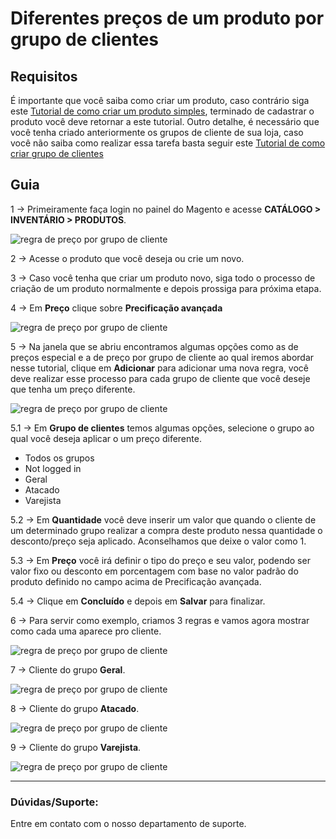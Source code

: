 # Diferentes preços de um produto por grupo de clientes

## Requisitos

É importante que você saiba como criar um produto, caso contrário siga este <a href="https://github.com/Oficina-do-Dev/Tutoriais/tree/main/Magento_2/003%20-%20Como%20cadastrar%20produto%20simples">Tutorial de como criar um produto simples</a>, terminado de cadastrar o produto você deve retornar a este tutorial. Outro detalhe, é necessário que você tenha criado anteriormente os grupos de cliente de sua loja, caso você não saiba como realizar essa tarefa basta seguir este <a href="https://github.com/Oficina-do-Dev/Tutoriais/tree/main/Magento_2/030%20-%20Como%20criar%20grupos%20de%20clientes">Tutorial de como criar grupo de clientes</a>

## Guia

1 -> Primeiramente faça login no painel do Magento e acesse **CATÁLOGO > INVENTÁRIO > PRODUTOS**.

![regra de preço por grupo de cliente](https://github.com/Oficina-do-Dev/Tutoriais/blob/main/Magento_2/060%20-%20Diferentes%20preços%20do%20pruduto%20por%20grupo%20de%20cliente/images/image1.png)

2 -> Acesse o produto que você deseja ou crie um novo.

3 -> Caso você tenha que criar um produto novo, siga todo o processo de criação de um produto normalmente e depois prossiga para próxima etapa.

4 -> Em **Preço** clique sobre **Precificação avançada**

![regra de preço por grupo de cliente](https://github.com/Oficina-do-Dev/Tutoriais/blob/main/Magento_2/060%20-%20Diferentes%20preços%20do%20pruduto%20por%20grupo%20de%20cliente/images/image2.png)

5 -> Na janela que se abriu encontramos algumas opções como as de preços especial e a de preço por grupo de cliente ao qual iremos abordar nesse tutorial, clique em **Adicionar** para adicionar uma nova regra, você deve realizar esse processo para cada grupo de cliente que você deseje que tenha um preço diferente.

![regra de preço por grupo de cliente](https://github.com/Oficina-do-Dev/Tutoriais/blob/main/Magento_2/060%20-%20Diferentes%20preços%20do%20pruduto%20por%20grupo%20de%20cliente/images/image3.png)

5.1 -> Em **Grupo de clientes** temos algumas opções, selecione o grupo ao qual você deseja aplicar o um preço diferente.

- Todos os grupos
- Not logged in
- Geral
- Atacado
- Varejista

5.2 -> Em **Quantidade** você deve inserir um valor que quando o cliente de um determinado grupo realizar a compra deste produto nessa quantidade o desconto/preço seja aplicado. Aconselhamos que deixe o valor como 1. 

5.3 -> Em **Preço** você irá definir o tipo do preço e seu valor, podendo ser valor fixo ou desconto em porcentagem com base no valor padrão do produto definido no campo acima de Precificação avançada.

5.4 -> Clique em **Concluído** e depois em **Salvar** para finalizar.

6 -> Para servir como exemplo, criamos 3 regras e vamos agora mostrar como cada uma aparece pro cliente.

![regra de preço por grupo de cliente](https://github.com/Oficina-do-Dev/Tutoriais/blob/main/Magento_2/060%20-%20Diferentes%20preços%20do%20pruduto%20por%20grupo%20de%20cliente/images/image4.png)

7 -> Cliente do grupo **Geral**.

![regra de preço por grupo de cliente](https://github.com/Oficina-do-Dev/Tutoriais/blob/main/Magento_2/060%20-%20Diferentes%20preços%20do%20pruduto%20por%20grupo%20de%20cliente/images/image5.png)

8 -> Cliente do grupo **Atacado**.

![regra de preço por grupo de cliente](https://github.com/Oficina-do-Dev/Tutoriais/blob/main/Magento_2/060%20-%20Diferentes%20preços%20do%20pruduto%20por%20grupo%20de%20cliente/images/image7.png)

9 -> Cliente do grupo **Varejista**.

![regra de preço por grupo de cliente](https://github.com/Oficina-do-Dev/Tutoriais/blob/main/Magento_2/060%20-%20Diferentes%20preços%20do%20pruduto%20por%20grupo%20de%20cliente/images/image6.png)

<hr>

### Dúvidas/Suporte:
Entre em contato com o nosso departamento de suporte.